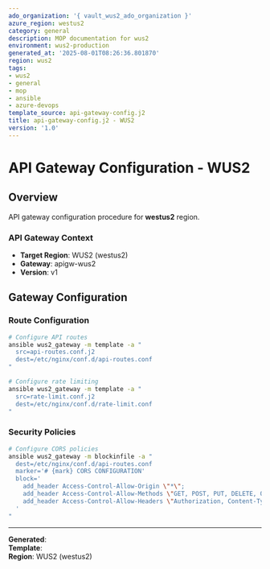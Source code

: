 ```yaml
---
ado_organization: '{ vault_wus2_ado_organization }'
azure_region: westus2
category: general
description: MOP documentation for wus2
environment: wus2-production
generated_at: '2025-08-01T08:26:36.801870'
region: wus2
tags:
- wus2
- general
- mop
- ansible
- azure-devops
template_source: api-gateway-config.j2
title: api-gateway-config.j2 - WUS2
version: '1.0'
---
```



# API Gateway Configuration - WUS2

## Overview

API gateway configuration procedure for **westus2** region.

### API Gateway Context

- **Target Region**: WUS2 (westus2)
- **Gateway**: apigw-wus2
- **Version**: v1

## Gateway Configuration

### Route Configuration
```bash
# Configure API routes
ansible wus2_gateway -m template -a "
  src=api-routes.conf.j2
  dest=/etc/nginx/conf.d/api-routes.conf
"

# Configure rate limiting
ansible wus2_gateway -m template -a "
  src=rate-limit.conf.j2
  dest=/etc/nginx/conf.d/rate-limit.conf
"
```

### Security Policies
```bash
# Configure CORS policies
ansible wus2_gateway -m blockinfile -a "
  dest=/etc/nginx/conf.d/api-routes.conf
  marker='# {mark} CORS CONFIGURATION'
  block='
    add_header Access-Control-Allow-Origin \"*\";
    add_header Access-Control-Allow-Methods \"GET, POST, PUT, DELETE, OPTIONS\";
    add_header Access-Control-Allow-Headers \"Authorization, Content-Type\";
  '
"
```

---

**Generated**:   
**Template**:   
**Region**: WUS2 (westus2)